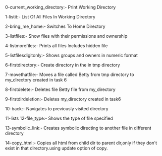 0-current_working_directory:-
Print Working Directory

1-listit:-
List Of All Files In Working Directory 

 2-bring_me_home:-
 Switches To Home Directory

  3-listfiles:-
Show files with their permissions and ownership

4-listmorefiles:-
Prints all files  Includes hidden file

  5-listfilesdigitonly:-
  Shows groups and owners in numeric format

  6-firstdirectory:-
  Create directory in the in tmp directory

   7-movethatfile:-
   Moves a file called Betty from tmp directory to my_directory created in task 6

   8-firstdelete:-
   Deletes file Betty file from my_directory

   9-firstdirdeletion:-
   Deletes my_directory created in task6

   10-back:-
   Navigates to previously visited directory

   11-lists 12-file_type:-
Shows the type of file specified

   13-symbolic_link:-
   Creates symbolic directing to another file in different directory
   
   14-copy_html:-
Copies all html from child dir to parent dir,only if they don't exist in that directory.using update option of copy.

